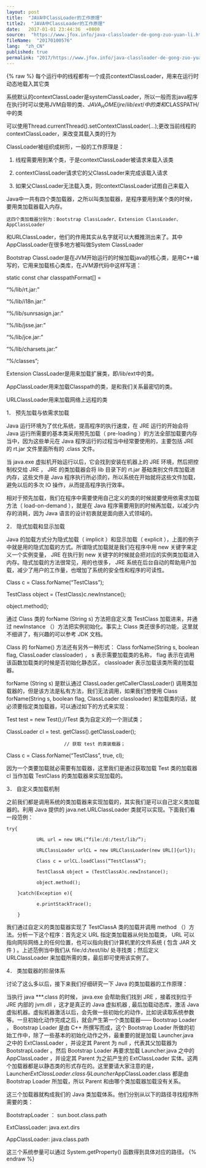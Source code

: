```yaml
---
layout: post
title:  "JAVA中ClassLoader的工作原理"
title2:  "JAVA中ClassLoader的工作原理"
date:   2017-01-01 23:44:36  +0800
source:  "https://www.jfox.info/java-classloader-de-gong-zuo-yuan-li.html"
fileName:  "20170100576"
lang:  "zh_CN"
published: true
permalink: "2017/https://www.jfox.info/java-classloader-de-gong-zuo-yuan-li.html"
---
```

{% raw %}
每个运行中的线程都有一个成员contextClassLoader，用来在运行时动态地载入其它类 

系统默认的contextClassLoader是systemClassLoader，所以一般而言java程序在执行时可以使用JVM自带的类、$JAVA_HOME/jre/lib/ext/中的类和$CLASSPATH/中的类 

可以使用Thread.currentThread().setContextClassLoader(…);更改当前线程的contextClassLoader，来改变其载入类的行为 

ClassLoader被组织成树形，一般的工作原理是： 

1) 线程需要用到某个类，于是contextClassLoader被请求来载入该类 

2) contextClassLoader请求它的父ClassLoader来完成该载入请求 

3) 如果父ClassLoader无法载入类，则contextClassLoader试图自己来载入 

Java中一共有四个类加载器，之所以叫类加载器，是程序要用到某个类的时候，要用类加载器载入内存。 

    这四个类加载器分别为：Bootstrap ClassLoader、Extension ClassLoader、AppClassLoader 

和URLClassLoader，他们的作用其实从名字就可以大概推测出来了。其中AppClassLoader在很多地方被叫做System ClassLoader 

Bootstrap ClassLoader是在JVM开始运行的时候加载java的核心类，是用C++编写的，它用来加载核心类库，在JVM源代码中这样写道： 

static const char classpathFormat[] = 

“%/lib/rt.jar:” 

“%/lib/i18n.jar:” 

“%/lib/sunrsasign.jar:” 

“%/lib/jsse.jar:” 

“%/lib/jce.jar:” 

“%/lib/charsets.jar:” 

“%/classes”; 

Extension ClassLoader是用来加载扩展类，即/lib/ext中的类。 

AppClassLoader用来加载Classpath的类，是和我们关系最密切的类。 

URLClassLoader用来加载网络上远程的类 

1． 预先加载与依需求加载 

Java 运行环境为了优化系统，提高程序的执行速度，在 JRE 运行的开始会将 Java 运行所需要的基本类采用预先加载（ pre-loading ）的方法全部加载要内存当中，因为这些单元在 Java 程序运行的过程当中经常要使用的，主要包括 JRE 的 rt.jar 文件里面所有的 .class 文件。 

当 java.exe 虚拟机开始运行以后，它会找到安装在机器上的 JRE 环境，然后把控制权交给 JRE ， JRE 的类加载器会将 lib 目录下的 rt.jar 基础类别文件库加载进内存，这些文件是 Java 程序执行所必须的，所以系统在开始就将这些文件加载，避免以后的多次 IO 操作，从而提高程序执行效率。 

相对于预先加载，我们在程序中需要使用自己定义的类的时候就要使用依需求加载方法（ load-on-demand ），就是在 Java 程序需要用到的时候再加载，以减少内存的消耗，因为 Java 语言的设计初衷就是面向嵌入式领域的。 

2． 隐式加载和显示加载 

Java 的加载方式分为隐式加载（ implicit ）和显示加载（ explicit ），上面的例子中就是用的隐式加载的方式。所谓隐式加载就是我们在程序中用 new 关键字来定义一个实例变量， JRE 在执行到 new 关键字的时候就会把对应的实例类加载进入内存。隐式加载的方法很常见，用的也很多， JRE 系统在后台自动的帮助用户加载，减少了用户的工作量，也增加了系统的安全性和程序的可读性。 

Class c = Class.forName(“TestClass”);

TestClass object = (TestClass)c.newInstance();

object.method();

通过 Class 类的 forName (String s) 方法把自定义类 TestClass 加载进来，并通过 newInstance （）方法把实例初始化。事实上 Class 类还很多的功能，这里就不细讲了，有兴趣的可以参考 JDK 文档。 

Class 的 forName() 方法还有另外一种形式： Class forName(String s, boolean flag, ClassLoader classloader) ， s 表示需要加载类的名称， flag 表示在调用该函数加载类的时候是否初始化静态区， classloader 表示加载该类所需的加载器。 

forName (String s) 是默认通过 ClassLoader.getCallerClassLoader() 调用类加载器的，但是该方法是私有方法，我们无法调用，如果我们想使用 Class forName(String s, boolean flag, ClassLoader classloader) 来加载类的话，就必须要指定类加载器，可以通过如下的方式来实现： 

Test test = new Test();//Test 类为自定义的一个测试类； 

ClassLoader cl = test. getClass().getClassLoader(); 

                         // 获取 test 的类装载器； 

Class c = Class.forName(“TestClass”, true, cl); 

因为一个类要加载就必需要有加载器，这里我们是通过获取加载 Test 类的加载器 cl 当作加载 TestClass 的类加载器来实现加载的。 

3． 自定义类加载机制 

之前我们都是调用系统的类加载器来实现加载的，其实我们是可以自己定义类加载器的。利用 Java 提供的 java.net.URLClassLoader 类就可以实现。下面我们看一段范例： 

    try{ 

               URL url = new URL(“file:/d:/test/lib/”); 

               URLClassLoader urlCL = new URLClassLoader(new URL[]{url}); 

               Class c = urlCL.loadClass(“TestClassA”); 

               TestClassA object = (TestClassA)c.newInstance(); 

               object.method(); 

        }catch(Exception e){ 

               e.printStackTrace(); 

        } 

我们通过自定义的类加载器实现了 TestClassA 类的加载并调用 method （）方法。分析一下这个程序：首先定义 URL 指定类加载器从何处加载类， URL 可以指向网际网络上的任何位置，也可以指向我们计算机里的文件系统 ( 包含 JAR 文件 ) 。上述范例当中我们从 file:/d:/test/lib/ 处寻找类；然后定义 URLClassLoader 来加载所需的类，最后即可使用该实例了。 

4． 类加载器的阶层体系 

讨论了这么多以后，接下来我们仔细研究一下 Java 的类加载器的工作原理： 

当执行 java ***.class 的时候， java.exe 会帮助我们找到 JRE ，接着找到位于 JRE 内部的 jvm.dll ，这才是真正的 Java 虚拟机器 , 最后加载动态库，激活 Java 虚拟机器。虚拟机器激活以后，会先做一些初始化的动作，比如说读取系统参数等。一旦初始化动作完成之后，就会产生第一个类加载器―― Bootstrap Loader ， Bootstrap Loader 是由 C++ 所撰写而成，这个 Bootstrap Loader 所做的初始工作中，除了一些基本的初始化动作之外，最重要的就是加载 Launcher.java 之中的 ExtClassLoader ，并设定其 Parent 为 null ，代表其父加载器为 BootstrapLoader 。然后 Bootstrap Loader 再要求加载 Launcher.java 之中的 AppClassLoader ，并设定其 Parent 为之前产生的 ExtClassLoader 实体。这两个加载器都是以静态类的形式存在的。这里要请大家注意的是， Launcher$ExtClassLoader.class 与 Launcher$AppClassLoader.class 都是由 Bootstrap Loader 所加载，所以 Parent 和由哪个类加载器加载没有关系。 

这三个加载器就构成我们的 Java 类加载体系。他们分别从以下的路径寻找程序所需要的类： 

BootstrapLoader ： sun.boot.class.path 

ExtClassLoader:      java.ext.dirs 

AppClassLoader:      java.class.path 

这三个系统参量可以通过 System.getProperty() 函数得到具体对应的路径。
{% endraw %}
